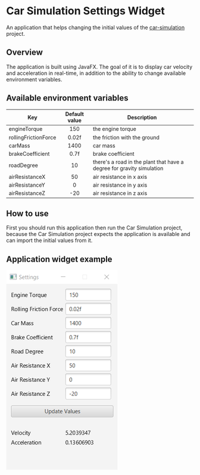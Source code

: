 # Car Simulation Settings Widget
An application that helps changing the initial values of the [car-simulation](https://github.com/abdulrahmanKanakri/car-simulation-lwjgl) project.


## Overview
The application is built using JavaFX. The goal of it is to display car velocity and acceleration in real-time, in addition to the ability to change available environment variables.


## Available environment variables
| Key                  | Default value | Description                                                           |
|----------------------|:-------------:|-----------------------------------------------------------------------|
| engineTorque         |      150      | the engine torque                                                     |
| rollingFrictionForce |     0.02f     | the friction with the ground                                          |
| carMass              |     1400      | car mass                                                              |
| brakeCoefficient     |     0.7f      | brake coefficient                                                     |
| roadDegree           |      10       | there's a road in the plant that have a degree for gravity simulation |
| airResistanceX       |      50       | air resistance in x axis                                              |
| airResistanceY       |       0       | air resistance in y axis                                              |
| airResistanceZ       |      -20      | air resistance in z axis                                              |

## How to use

First you should run this application then run the Car Simulation project,
because the Car Simulation project expects the application is available
and can import the initial values from it.


## Application widget example
![Application widget example.](/images/sample.png)
